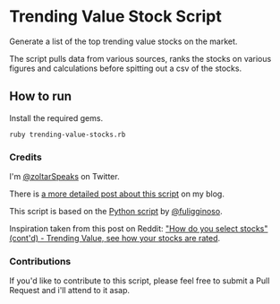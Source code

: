 # Trending Value Stock Script

Generate a list of the top trending value stocks on the market.

The script pulls data from various sources, ranks the stocks on various figures and calculations
before spitting out a csv of the stocks.

## How to run
Install the required gems.

`ruby trending-value-stocks.rb`

### Credits
I'm [@zoltarSpeaks](http://twitter.com/zoltarspeaks) on Twitter.

There is [a more detailed post about this script](http://www.peteroome.com/2014/05/11/valuator-a-ruby-script-to-help-pick-trending-value-stocks.html) on my blog.

This script is based on the [Python script](https://github.com/fuligginoso/trending-value) by [@fuligginoso](http://blog.nmr.io/).

Inspiration taken from this post on Reddit: ["How do you select stocks" (cont'd) - Trending Value, see how your stocks are rated](http://www.reddit.com/r/investing/comments/1eyx3r/how_do_you_select_stocks_contd_trending_value_see/).

### Contributions
If you'd like to contribute to this script, please feel free to submit a Pull Request and i'll attend to it asap.